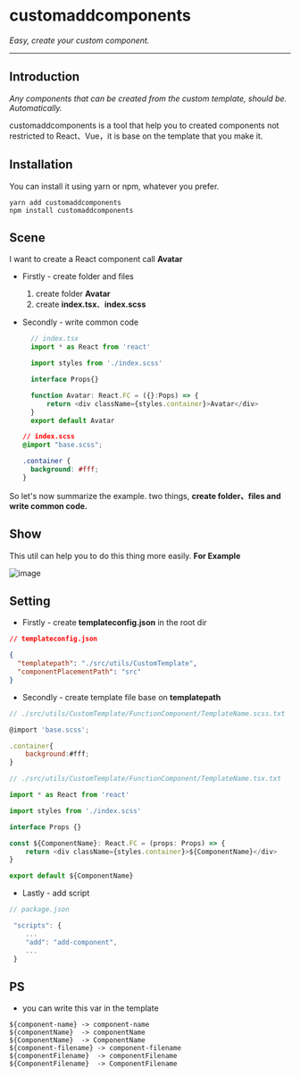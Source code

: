 # customaddcomponents

_Easy, create your custom component._

---

## Introduction

_Any components that can be created from the custom template, should be. Automatically._

customaddcomponents is a tool that help you to created components not restricted to React、Vue，it is base on the template
that you make it.

## Installation

You can install it using yarn or npm, whatever you prefer.

```
yarn add customaddcomponents
npm install customaddcomponents
```

## Scene

I want to create a React component call **Avatar**

- Firstly - create folder and files

  1. create folder **Avatar**
  2. create **index.tsx**、**index.scss**

- Secondly - write common code

  ```js
    // index.tsx
    import * as React from 'react'

    import styles from './index.scss'

    interface Props{}

    function Avatar: React.FC = ({}:Pops) => {
        return <div className={styles.container}>Avatar</div>
    }
    export default Avatar
  ```

  ```css
  // index.scss
  @import "base.scss";

  .container {
    background: #fff;
  }
  ```

So let's now summarize the example. two things, **create folder、files and
write common code.**

## Show

This util can help you to do this thing more easily. **For Example**

![image](https://note.ss.purevivi.chat/5e50d0d451de70ec0445b6539a27a874.gif)

## Setting

- Firstly - create **templateconfig.json** in the root dir

```json
// templateconfig.json

{
  "templatepath": "./src/utils/CustomTemplate",
  "componentPlacementPath": "src"
}
```

- Secondly - create template file base on **templatepath**

```js
// ./src/utils/CustomTemplate/FunctionComponent/TemplateName.scss.txt

@import 'base.scss';

.container{
    background:#fff;
}

```

```js
// ./src/utils/CustomTemplate/FunctionComponent/TemplateName.tsx.txt

import * as React from 'react'

import styles from './index.scss'

interface Props {}

const ${ComponentName}: React.FC = (props: Props) => {
    return <div className={styles.container}>${ComponentName}</div>
}

export default ${ComponentName}

```

- Lastly - add script

```js
// package.json

 "scripts": {
    ...
    "add": "add-component",
    ...
 }

```

## PS

- you can write this var in the template

```
${component-name} -> component-name
${componentName}  -> componentName
${ComponentName}  -> ComponentName
${component-filename} -> component-filename
${componentFilename}  -> componentFilename
${ComponentFilename}  -> ComponentFilename

```
